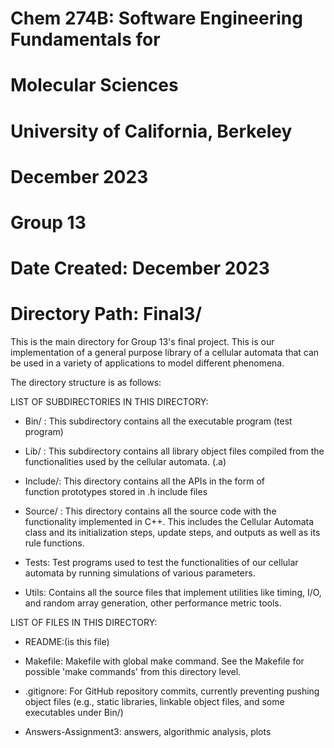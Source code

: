 # Chem 274B: Software Engineering Fundamentals for
#            Molecular Sciences 
# University of California, Berkeley
# December 2023

# 
# Group 13
# Date Created: December 2023
#
# Directory Path: Final3/

This is the main directory for Group 13's final project. 
This is our implementation of a general purpose library of a cellular automata
that can be used in a variety of applications to model different phenomena. 

The directory structure is as follows:

LIST OF SUBDIRECTORIES IN THIS DIRECTORY:
- Bin/ : This subdirectory contains all the executable program (test program)
	
- Lib/ : This subdirectory contains all library object files compiled from 
        the functionalities used by the cellular automata. (.a)
		
- Include/: This directory contains all the APIs in the form of  
        function prototypes stored in .h include files
		
- Source/ : This directory contains all the source code with the
        functionality implemented in C++. This includes the Cellular Automata class and its initialization steps, update steps, and outputs as well as its rule functions. 
		
- Tests: Test programs used to test the functionalities of our cellular automata by running simulations of various parameters. 
		
- Utils: Contains all the source files that implement utilities
        like timing, I/O, and random array generation, other performance metric tools. 

LIST OF FILES IN THIS DIRECTORY:
- README:(is this file) 

- Makefile: Makefile with global make command. See the Makefile
        for possible 'make commands' from this directory level.

- .gitignore: For GitHub repository commits, currently preventing
        pushing object files (e.g., static libraries, linkable 
        object files, and some executables under Bin/)
- Answers-Assignment3: answers, algorithmic analysis, plots 

